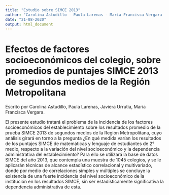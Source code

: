 ```yaml
---
title: "Estudio sobre SIMCE 2013"
author: "Carolina Astudillo - Paula Larenas - María Francisca Vergara  - Javiera Urrutia"
date: "21-08-2020"
output: html_document
---
```



# Efectos de factores socioeconómicos del colegio, sobre promedios de puntajes SIMCE 2013 de segundos medios de la Región Metropolitana

Escrito por Carolina Astudillo, Paula Larenas, Javiera Urrutia, María Francisca Vergara.

El presente estudio tratará el problema de la incidencia de los factores socioeconómicos del establecimiento sobre los resultados promedio de la prueba SIMCE 2013 de segundos medios de la Región Metropolitana, cuyo análisis girará en torno a la pregunta ¿En qué medida varían los resultados de los puntajes SIMCE de matemáticas y lenguaje de estudiantes de 2° medio, respecto a la variación del nivel socioeconómico y la dependencia administrativa del establecimiento? Para ello se utilizará la base de datos SIMCE del año 2013, que contempla una muestra de 1045 colegios, y se le aplicarán técnicas de alcance estadístico correlacional y multivariado, donde por medio de correlaciones simples y múltiples se concluye la existencia  de una fuerte incidencia del nivel socioeconómico de la institución en los resultados SIMCE, sin ser estadísticamente significativa la dependencia administrativa de esta.